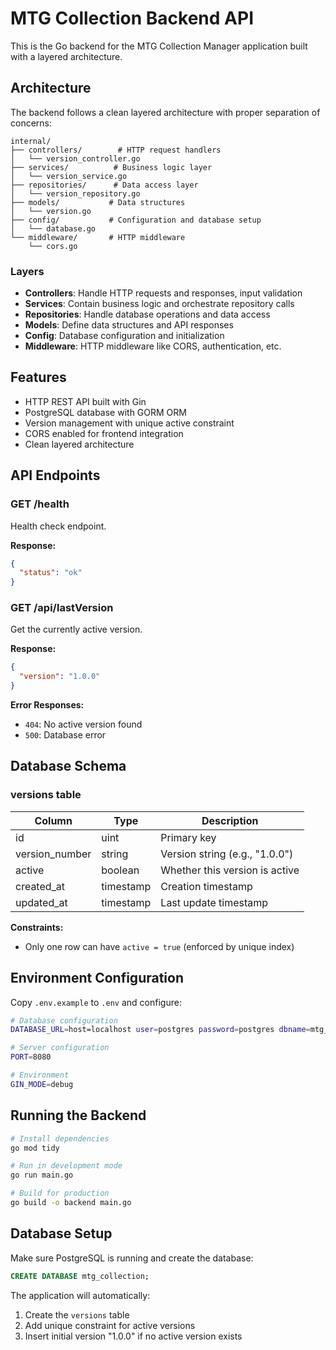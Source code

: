 # MTG Collection Backend API

This is the Go backend for the MTG Collection Manager application built with a layered architecture.

## Architecture

The backend follows a clean layered architecture with proper separation of concerns:

```
internal/
├── controllers/        # HTTP request handlers
│   └── version_controller.go
├── services/          # Business logic layer
│   └── version_service.go  
├── repositories/      # Data access layer
│   └── version_repository.go
├── models/           # Data structures
│   └── version.go
├── config/           # Configuration and database setup
│   └── database.go
└── middleware/       # HTTP middleware
    └── cors.go
```

### Layers

- **Controllers**: Handle HTTP requests and responses, input validation
- **Services**: Contain business logic and orchestrate repository calls  
- **Repositories**: Handle database operations and data access
- **Models**: Define data structures and API responses
- **Config**: Database configuration and initialization
- **Middleware**: HTTP middleware like CORS, authentication, etc.

## Features

- HTTP REST API built with Gin
- PostgreSQL database with GORM ORM
- Version management with unique active constraint
- CORS enabled for frontend integration
- Clean layered architecture

## API Endpoints

### GET /health
Health check endpoint.

**Response:**
```json
{
  "status": "ok"
}
```

### GET /api/lastVersion
Get the currently active version.

**Response:**
```json
{
  "version": "1.0.0"
}
```

**Error Responses:**
- `404`: No active version found
- `500`: Database error

## Database Schema

### versions table

| Column | Type | Description |
|--------|------|-------------|
| id | uint | Primary key |
| version_number | string | Version string (e.g., "1.0.0") |
| active | boolean | Whether this version is active |
| created_at | timestamp | Creation timestamp |
| updated_at | timestamp | Last update timestamp |

**Constraints:**
- Only one row can have `active = true` (enforced by unique index)

## Environment Configuration

Copy `.env.example` to `.env` and configure:

```bash
# Database configuration
DATABASE_URL=host=localhost user=postgres password=postgres dbname=mtg_collection port=5432 sslmode=disable TimeZone=UTC

# Server configuration
PORT=8080

# Environment
GIN_MODE=debug
```

## Running the Backend

```bash
# Install dependencies
go mod tidy

# Run in development mode
go run main.go

# Build for production
go build -o backend main.go
```

## Database Setup

Make sure PostgreSQL is running and create the database:

```sql
CREATE DATABASE mtg_collection;
```

The application will automatically:
1. Create the `versions` table
2. Add unique constraint for active versions
3. Insert initial version "1.0.0" if no active version exists